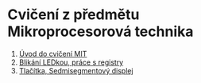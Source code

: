 # Cvičení z předmětu Mikroprocesorová technika

1. [Úvod do cvičení MIT]()
2. [Blikání LEDkou, práce s registry](02_Blikani_LED.md)
3. [Tlačítka, Sedmisegmentový displej]()

